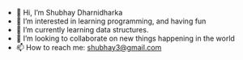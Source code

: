- 👋 Hi, I’m Shubhay Dharnidharka
- 👀 I’m interested in learning programming, and having fun
- 🌱 I’m currently learning data structures.
- 💞️ I’m looking to collaborate on new things happening in the world
- 📫 How to reach me: shubhay3@gmail.com

<!---
sadharni/sadharni is a ✨ special ✨ repository because its `README.md` (this file) appears on your GitHub profile.
You can click the Preview link to take a look at your changes.
--->
